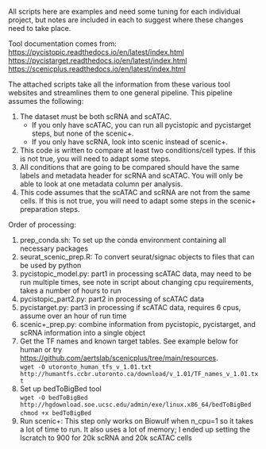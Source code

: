 All scripts here are examples and need some tuning for each individual project, but notes are included in each to suggest where these changes need to take place.


Tool documentation comes from:  
https://pycistopic.readthedocs.io/en/latest/index.html  
https://pycistarget.readthedocs.io/en/latest/index.html  
https://scenicplus.readthedocs.io/en/latest/index.html


The attached scripts take all the information from these various tool websites and streamlines them to one general pipeline.
This pipeline assumes the following:  
1. The dataset must be both scRNA and scATAC.  
    - If you only have scATAC, you can run all pycistopic and pycistarget steps, but none of the scenic+.  
    - If you only have scRNA, look into scenic instead of scenic+.  
2. This code is written to compare at least two conditions/cell types. If this is not true, you will need to adapt some steps.  
3. All conditions that are going to be compared should have the same labels and metadata header for scRNA and scATAC. You will only be able to look at one metadata column per analysis.  
4. This code assumes that the scATAC and scRNA are not from the same cells. If this is not true, you will need to adapt some steps in the scenic+ preparation steps.  


Order of processing:  
1. prep_conda.sh: To set up the conda environment containing all necessary packages  
2. seurat_scenic_prep.R: To convert seurat/signac objects to files that can be used by python  
3. pycistopic_model.py: part1 in processing scATAC data, may need to be run multiple times, see note in script about changing cpu requirements, takes a number of hours to run
4. pycistopic_part2.py: part2 in processing of scATAC data
5. pycistarget.py: part3 in processing if scATAC data, requires 6 cpus, assume over an hour of run time
6. scenic+_prep.py: combine information from pycistopic, pycistarget, and scRNA information into a single object  
7. Get the TF names and known target tables. See example below for human or try https://github.com/aertslab/scenicplus/tree/main/resources.  
`wget -O utoronto_human_tfs_v_1.01.txt  http://humantfs.ccbr.utoronto.ca/download/v_1.01/TF_names_v_1.01.txt`  
8. Set up bedToBigBed tool  
`wget -O bedToBigBed http://hgdownload.soe.ucsc.edu/admin/exe/linux.x86_64/bedToBigBed`  
`chmod +x bedToBigBed`  
9. Run scenic+: This step only works on Biowulf when n_cpu=1 so it takes a lot of time to run. It also uses a lot of memory; I ended up setting the lscratch to 900 for 20k scRNA and 20k scATAC cells
